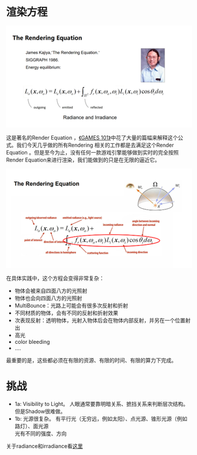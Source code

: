 # 渲染方程

![](../assets/v2-78547d4764131258e357a7cedab05711_r.png)

这是著名的Render Equation ，[《GAMES 101》](https://caterpillarstudygroup.github.io/GAMES101_mdbook/RayTracing/BasicRadiometry.html)中花了大量的篇幅来解释这个公式。我们今天几乎做的所有Rendering 相关的工作都是去满足这个Render Equation 。但是至今为止，没有任何一款游戏引擎能够做到实时的完全按照Render Equation来进行渲染，我们能做到的只是在无限的逼近它。

![](../assets/v2-75ea529e0b2f17fa8d47b69cd4bd92ec_r.png)

在具体实践中，这个方程会变得非常复杂：
- 物体会被来自四面八方的光照射
- 物体也会向四面八方的光照射
- MultiBounce：光路上可能会有很多次反射和折射
- 不同材质的物体，会有不同的反射和折射效果
- 次表现反射：透明物体，光射入物体后会在物体内部反射，并另在一个位置射出
- 高光
- color bleeding
- ....

最重要的是，这些都必须在有限的资源、有限的时间、有限的算力下完成。   

# 挑战

- 1a: Visibility to Light。
人眼通常要靠明暗关系、摭挡关系来判断层次结构。但是Shadow很难做。  
- 1b: 光源很复杂。
有平行光（无穷远，例如太阳）、点光源、锥形光源（例如路灯）、面光源  
光有不同的强度、方向

关于radiance和irradiance看[这里](https://caterpillarstudygroup.github.io/GAMES101_mdbook/RayTracing/BasicRadiometry.html)